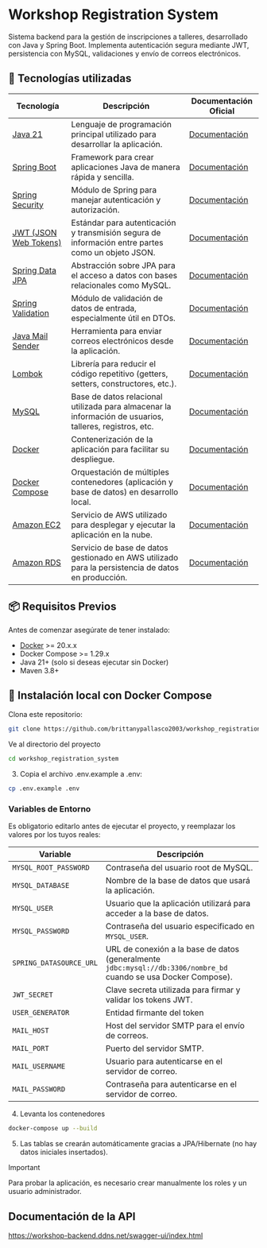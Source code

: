 # Workshop Registration System

Sistema backend para la gestión de inscripciones a talleres, desarrollado con Java y Spring Boot. Implementa autenticación segura mediante JWT, persistencia con MySQL, validaciones y envío de correos electrónicos.

## 🚀 Tecnologías utilizadas

| Tecnología                                                                                  | Descripción                                                                                             | Documentación Oficial                                                                                  |
| ------------------------------------------------------------------------------------------- | ------------------------------------------------------------------------------------------------------- | ------------------------------------------------------------------------------------------------------ |
| [Java 21](https://openjdk.org/projects/jdk/21/)                                             | Lenguaje de programación principal utilizado para desarrollar la aplicación.                            | [Documentación](https://docs.oracle.com/en/java/javase/21/)                                            |
| [Spring Boot](https://spring.io/projects/spring-boot)                                       | Framework para crear aplicaciones Java de manera rápida y sencilla.                                     | [Documentación](https://docs.spring.io/spring-boot/docs/current/reference/htmlsingle/)                 |
| [Spring Security](https://spring.io/projects/spring-security)                               | Módulo de Spring para manejar autenticación y autorización.                                             | [Documentación](https://docs.spring.io/spring-security/reference/)                                     |
| [JWT (JSON Web Tokens)](https://jwt.io/)                                                    | Estándar para autenticación y transmisión segura de información entre partes como un objeto JSON.       | [Documentación](https://jwt.io/introduction)                                                           |
| [Spring Data JPA](https://spring.io/projects/spring-data-jpa)                               | Abstracción sobre JPA para el acceso a datos con bases relacionales como MySQL.                         | [Documentación](https://docs.spring.io/spring-data/jpa/reference/jpa.html)                             |
| [Spring Validation](https://docs.spring.io/spring-framework/reference/core/validation.html) | Módulo de validación de datos de entrada, especialmente útil en DTOs.                                   | [Documentación](https://docs.spring.io/spring-framework/reference/core/validation/beanvalidation.html) |
| [Java Mail Sender](https://spring.io/projects/spring-framework)                             | Herramienta para enviar correos electrónicos desde la aplicación.                                       | [Documentación](https://docs.spring.io/spring-framework/reference/integration/email.html)              |
| [Lombok](https://projectlombok.org/)                                                        | Librería para reducir el código repetitivo (getters, setters, constructores, etc.).                     | [Documentación](https://projectlombok.org/features/all)                                                |
| [MySQL](https://www.mysql.com/)                                                             | Base de datos relacional utilizada para almacenar la información de usuarios, talleres, registros, etc. | [Documentación](https://dev.mysql.com/doc/)                                                            |
| [Docker](https://www.docker.com/)                                                           | Contenerización de la aplicación para facilitar su despliegue.                                          | [Documentación](https://docs.docker.com/)                                                              |
| [Docker Compose](https://docs.docker.com/compose/)                                          | Orquestación de múltiples contenedores (aplicación y base de datos) en desarrollo local.                | [Documentación](https://docs.docker.com/compose/)                                                      |
| [Amazon EC2](https://aws.amazon.com/ec2/)                                                   | Servicio de AWS utilizado para desplegar y ejecutar la aplicación en la nube.                           | [Documentación](https://docs.aws.amazon.com/ec2/)                                                      |
| [Amazon RDS](https://aws.amazon.com/rds/)                                                   | Servicio de base de datos gestionado en AWS utilizado para la persistencia de datos en producción.       | [Documentación](https://docs.aws.amazon.com/rds/)                                                      |


## 📦 Requisitos Previos

Antes de comenzar asegúrate de tener instalado:

- [Docker](https://www.docker.com/products/docker-desktop) >= 20.x.x
- Docker Compose >= 1.29.x
- Java 21+ (solo si deseas ejecutar sin Docker)
- Maven 3.8+

## 🔧 Instalación local con Docker Compose

Clona este repositorio:

```bash
git clone https://github.com/brittanypallasco2003/workshop_registration_system.git
```

Ve al directorio del proyecto

```bash
cd workshop_registration_system
```

3. Copia el archivo .env.example a .env:

```bash
cp .env.example .env
```

### Variables de Entorno

Es obligatorio editarlo antes de ejecutar el proyecto, y reemplazar los valores por los tuyos reales:

| Variable                | Descripción                                                                                                      |
| ----------------------- | ---------------------------------------------------------------------------------------------------------------- |
| `MYSQL_ROOT_PASSWORD`   | Contraseña del usuario root de MySQL.                                                                            |
| `MYSQL_DATABASE`        | Nombre de la base de datos que usará la aplicación.                                                              |
| `MYSQL_USER`            | Usuario que la aplicación utilizará para acceder a la base de datos.                                             |
| `MYSQL_PASSWORD`        | Contraseña del usuario especificado en `MYSQL_USER`.                                                             |
| `SPRING_DATASOURCE_URL` | URL de conexión a la base de datos (generalmente `jdbc:mysql://db:3306/nombre_bd` cuando se usa Docker Compose). |
| `JWT_SECRET`            | Clave secreta utilizada para firmar y validar los tokens JWT.                                                    |
| `USER_GENERATOR`        | Entidad firmante del token                                                                                       |
| `MAIL_HOST`             | Host del servidor SMTP para el envío de correos.                                                                 |
| `MAIL_PORT`             | Puerto del servidor SMTP.                                                                                        |
| `MAIL_USERNAME`         | Usuario para autenticarse en el servidor de correo.                                                              |
| `MAIL_PASSWORD`         | Contraseña para autenticarse en el servidor de correo.                                                           |

4. Levanta los contenedores

```bash
docker-compose up --build
```

5. Las tablas se crearán automáticamente gracias a JPA/Hibernate (no hay datos iniciales insertados).
> [!IMPORTANT]  
> Para probar la aplicación, es necesario crear manualmente los roles y un usuario administrador.


## Documentación de la API
https://workshop-backend.ddns.net/swagger-ui/index.html
